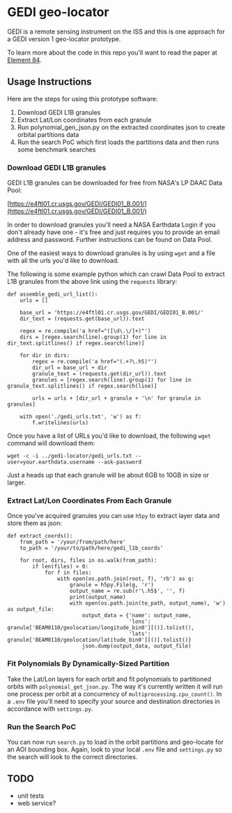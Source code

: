 # GEDI geo-locator

GEDI is a remote sensing instrument on the ISS and this is one approach for a GEDI version 1 geo-locator prototype.

To learn more about the code in this repo you'll want to read the paper at [Element 84](https://element84.com/blog/gedi).

## Usage Instructions

Here are the steps for using this prototype software:

1. Download GEDI L1B granules
2. Extract Lat/Lon coordinates from each granule
3. Run polynomial_gen_json.py on the extracted coordinates json to create orbital partitions data
4. Run the search PoC which first loads the partitions data and then runs some benchmark searches

### Download GEDI L1B granules

GEDI L1B granules can be downloaded for free from NASA's LP DAAC Data Pool:

[https://e4ftl01.cr.usgs.gov/GEDI/GEDI01_B.001/](https://e4ftl01.cr.usgs.gov/GEDI/GEDI01_B.001/)

In order to download granules you'll need a NASA Earthdata Login if you don't already have one - it's free and just requires you to provide an email address and password. Further instructions can be found on Data Pool.

One of the easiest ways to download granules is by using `wget` and a file with all the urls you'd like to download.

The following is some example python which can crawl Data Pool to extract L1B granules from the above link using the `requests` library:


```
def assemble_gedi_url_list():
    urls = []

    base_url = 'https://e4ftl01.cr.usgs.gov/GEDI/GEDI01_B.001/'
    dir_text = (requests.get(base_url)).text

    regex = re.compile('a href="([\d\.\/]+)"')
    dirs = [regex.search(line).group(1) for line in dir_text.splitlines() if regex.search(line)]

    for dir in dirs:
        regex = re.compile('a href="(.+?\.h5)"')
        dir_url = base_url + dir
        granule_text = (requests.get(dir_url)).text
        granules = [regex.search(line).group(1) for line in granule_text.splitlines() if regex.search(line)]

        urls = urls + [dir_url + granule + '\n' for granule in granules]
    
    with open('./gedi_urls.txt', 'w') as f:
        f.writelines(urls)
```

Once you have a list of URLs you'd like to download, the following `wget` command will download them:

```
wget -c -i ../gedi-locator/gedi_urls.txt --user=your.earthdata.username --ask-password
```

Just a heads up that each granule will be about 6GB to 10GB in size or larger.

### Extract Lat/Lon Coordinates From Each Granule

Once you've acquired granules you can use `h5py` to extract layer data and store them as json:

```
def extract_coords():
    from_path = '/your/from/path/here'
    to_path = '/your/to/path/here/gedi_l1b_coords'

    for root, dirs, files in os.walk(from_path):
        if len(files) > 0:
            for f in files:
                with open(os.path.join(root, f), 'rb') as g:
                    granule = h5py.File(g, 'r')
                    output_name = re.sub(r'\.h5$', '', f)
                    print(output_name)
                    with open(os.path.join(to_path, output_name), 'w') as output_file:
                        output_data = {'name': output_name,
                                       'lons': granule['BEAM0110/geolocation/longitude_bin0'][()].tolist(),
                                       'lats': granule['BEAM0110/geolocation/latitude_bin0'][()].tolist()}
                        json.dump(output_data, output_file)
```

### Fit Polynomials By Dynamically-Sized Partition

Take the Lat/Lon layers for each orbit and fit polynomials to partitioned orbits with `polynomial_get_json.py`. The way it's currently written it will run one process per orbit at a concurrency of `multiprocessing.cpu_count()`. In a `.env` file you'll need to specify your source and destination directories in accordance with `settings.py`.

### Run the Search PoC

You can now run `search.py` to load in the orbit partitions and geo-locate for an AOI bounding box. Again, look to your local `.env` file and `settings.py` so the search will look to the correct directories.


## TODO
- unit tests
- web service?
